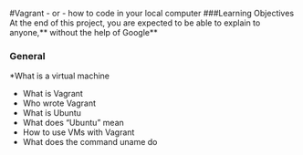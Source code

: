 #Vagrant - or - how to code in your local computer
###Learning Objectives
At the end of this project, you are expected to be able to explain to anyone,** without the help of Google**
### General
*What is a virtual machine
* What is Vagrant
* Who wrote Vagrant
* What is Ubuntu
* What does “Ubuntu” mean
* How to use VMs with Vagrant
* What does the command uname do
